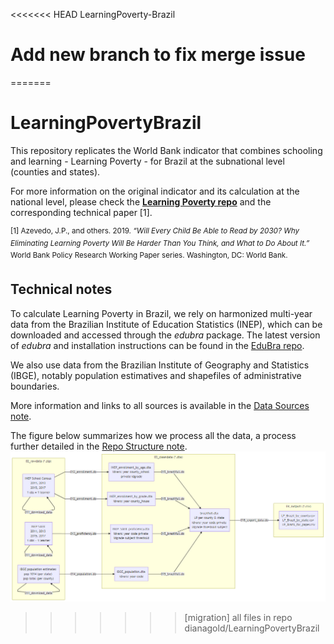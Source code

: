 <<<<<<< HEAD
LearningPoverty-Brazil

# Add new branch to fix merge issue
=======
# LearningPovertyBrazil

This repository replicates the World Bank indicator that combines schooling and learning - Learning Poverty - for Brazil at the subnational level (counties and states).

For more information on the original indicator and its calculation at the national level, please check the [**Learning Poverty repo**](https://github.com/worldbank/LearningPoverty) and the corresponding technical paper [1].

<sup>[1] Azevedo, J.P., and others. 2019. _“Will Every Child Be Able to Read by 2030? Why Eliminating Learning Poverty Will Be Harder Than You Think, and What to Do About It.”_ World Bank Policy Research Working Paper series. Washington, DC: World Bank.</sup>

## Technical notes

To calculate Learning Poverty in Brazil, we rely on harmonized multi-year data from the Brazilian Institute of Education Statistics (INEP), which can be downloaded and accessed through the _edubra_ package. The latest version of _edubra_ and installation instructions can be found in the [EduBra repo](https://github.com/dianagold/edubra).

We also use data from the Brazilian Institute of Geography and Statistics (IBGE), notably population estimatives and shapefiles of administrative boundaries.

More information and links to all sources is available in the [Data Sources note](https://github.com/dianagold/LearningPovertyBrazil/blob/master/00_documentation/Data_Sources.md).  

The figure below summarizes how we process all the data, a process further detailed in the [Repo Structure note](https://github.com/dianagold/LearningPovertyBrazil/blob/master/00_documentation/Repo_Structure.md).  
![flowchart](00_documentation/00_flowchart_mermaid.png)
>>>>>>> [migration] all files in repo dianagold/LearningPovertyBrazil
